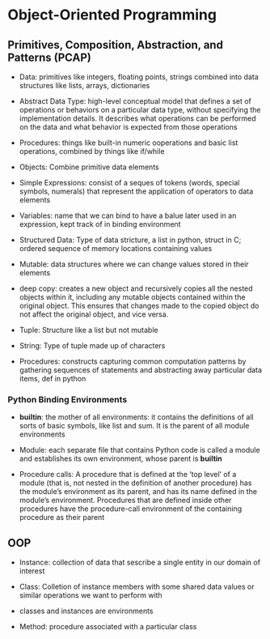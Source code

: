 # Object-Oriented Programming

## Primitives, Composition, Abstraction, and Patterns (PCAP)

- Data: primitives like integers, floating points, strings combined into data structures like lists, arrays, dictionaries

- Abstract Data Type: high-level conceptual model that defines a set of operations or behaviors on a particular data type, without specifying the implementation details. It describes what operations can be performed on the data and what behavior is expected from those operations

- Procedures: things like built-in numeric ooperations and basic list operations, combined by things like if/while

- Objects: Combine primitive data elements

- Simple Expressions: consist of a seques of tokens (words, special symbols, numerals) that represent the application of operators to data elements

- Variables: name that we can bind to have a balue later used in an expression, kept track of in binding environment

- Structured Data: Type of data stricture, a list in python, struct in C; ordered sequence of memory locations containing values

- Mutable: data structures where we can change values stored in their elements

- deep copy: creates a new object and recursively copies all the nested objects within it, including any mutable objects contained within the original object. This ensures that changes made to the copied object do not affect the original object, and vice versa.

- Tuple: Structure like a list but not mutable

- String: Type of tuple made up of characters

- Procedures: constructs capturing common computation patterns by gathering sequences of statements and abstracting away particular data items, def in python

### Python Binding Environments

- __builtin__: the mother of all environments: it contains the definitions of all sorts of basic
symbols, like list and sum. It is the parent of all module environments

- Module: each separate file that contains Python code is called a module and establishes its
own environment, whose parent is __builtin__

- Procedure calls: A procedure that is defined at the ’top level’ of a module (that is, not nested in the definition of another procedure) has the module’s environment as its parent, and has its name defined in the module’s environment. Procedures that are defined inside other procedures have the procedure-call environment of the containing procedure as their parent

## OOP

- Instance: collection of data that sescribe a single entity in our domain of interest

- Class: Colletion of instance members with some shared data values or similar operations we want to perform with

- classes and instances are environments

- Method: procedure associated with a particular class
